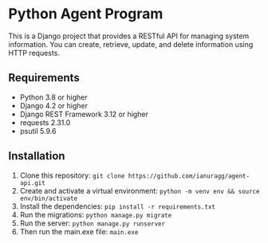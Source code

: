 # Python Agent Program

This is a Django project that provides a RESTful API for managing system information. You can create, retrieve, update, and delete information using HTTP requests. 

## Requirements

- Python 3.8 or higher
- Django 4.2 or higher
- Django REST Framework 3.12 or higher
- requests 2.31.0
- psutil 5.9.6

## Installation

1. Clone this repository: `git clone https://github.com/ianuragg/agent-api.git`
2. Create and activate a virtual environment: `python -m venv env && source env/bin/activate`
3. Install the dependencies: `pip install -r requirements.txt`
4. Run the migrations: `python manage.py migrate`
5. Run the server: `python manage.py runserver`
5. Then run the main.exe file: `main.exe`
